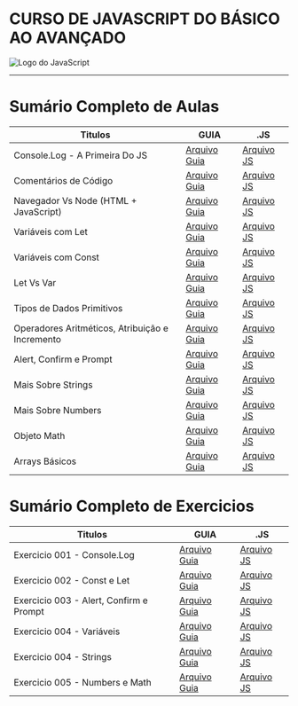 # CURSO DE JAVASCRIPT DO BÁSICO AO AVANÇADO

<img src="https://res.cloudinary.com/practicaldev/image/fetch/s--ohpJlve1--/c_imagga_scale,f_auto,fl_progressive,h_420,q_auto,w_1000/https://res.cloudinary.com/drquzbncy/image/upload/v1586605549/javascript_banner_sxve2l.jpg" alt="Logo do JavaScript"></img>

---

# Sumário Completo de Aulas

| Titulos                                         | GUIA                                        | .JS                                                |
|-------------------------------------------------|---------------------------------------------|----------------------------------------------------|
| Console.Log - A Primeira Do JS                  | [Arquivo Guia](#)                           | [Arquivo JS](js.AULAS/aula.001/index.js)           |
| Comentários de Código                           | [Arquivo Guia](#)                           | [Arquivo JS](js.AULAS/aula.002/index.js)           |
| Navegador Vs Node (HTML + JavaScript)           | [Arquivo Guia](js.AULAS/aula.003/README.md) | [Arquivo JS](js.AULAS/aula.003/assets/js/index.js) |
| Variáveis com Let                               | [Arquivo Guia](js.AULAS/aula.004/README.md) | [Arquivo JS](js.AULAS/aula.004/index.js)           |
| Variáveis com Const                             | [Arquivo Guia](js.AULAS/aula.005/README.md) | [Arquivo JS](js.AULAS/aula.005/index.js)           |
| Let Vs Var                                      | [Arquivo Guia](js.AULAS/aula.006/README.md) | [Arquivo JS](js.AULAS/aula.006/index.js)           |
| Tipos de Dados Primitivos                       | [Arquivo Guia](#)                           | [Arquivo JS](js.AULAS/aula.007/index.js)           |
| Operadores Aritméticos, Atribuição e Incremento | [Arquivo Guia](#)                           | [Arquivo JS](js.AULAS/aula.008/index.js)           |
| Alert, Confirm e Prompt                         | [Arquivo Guia](js.AULAS/aula.009/README.md) | [Arquivo JS](js.AULAS/aula.009/assets/js/index.js) |
| Mais Sobre Strings                              | [Arquivo Guia](js.AULAS/aula.010/README.md) | [Arquivo JS](js.AULAS/aula.010/index.js)           |
| Mais Sobre Numbers                              | [Arquivo Guia](js.AULAS/aula.011/README.md) | [Arquivo JS](js.AULAS/aula.011/index.js)           |
| Objeto Math                                     | [Arquivo Guia](js.AULAS/aula.012/README.md) | [Arquivo JS](js.AULAS/aula.012/index.js)           |
| Arrays Básicos                                  | [Arquivo Guia](js.AULAS/aula.013/README.md) | [Arquivo JS](js.AULAS/aula.013/index.js)           |

# Sumário Completo de Exercicios

| Titulos                                 | GUIA              | .JS                                                |
|-----------------------------------------|-------------------|----------------------------------------------------|
| Exercicio 001 - Console.Log             | [Arquivo Guia](#) | [Arquivo JS](./js.EX/ex001/index.js)               |
| Exercicio 002 - Const e Let             | [Arquivo Guia](#) | [Arquivo JS](./js.EX/ex002/index.js)               |
| Exercicio 003 - Alert, Confirm e Prompt | [Arquivo Guia](#) | [Arquivo JS](./js.EX/ex003/assets/script/index.js) |
| Exercicio 004 - Variáveis               | [Arquivo Guia](#) | [Arquivo JS](./js.EX/ex004/index.js)               |
| Exercicio 004 - Strings                 | [Arquivo Guia](#) | [Arquivo JS](./js.EX/ex005/assets/js/index.js)     |
| Exercicio 005 - Numbers e Math          | [Arquivo Guia](#) | [Arquivo JS](./js.EX/ex006/assets/js/index.js)     |